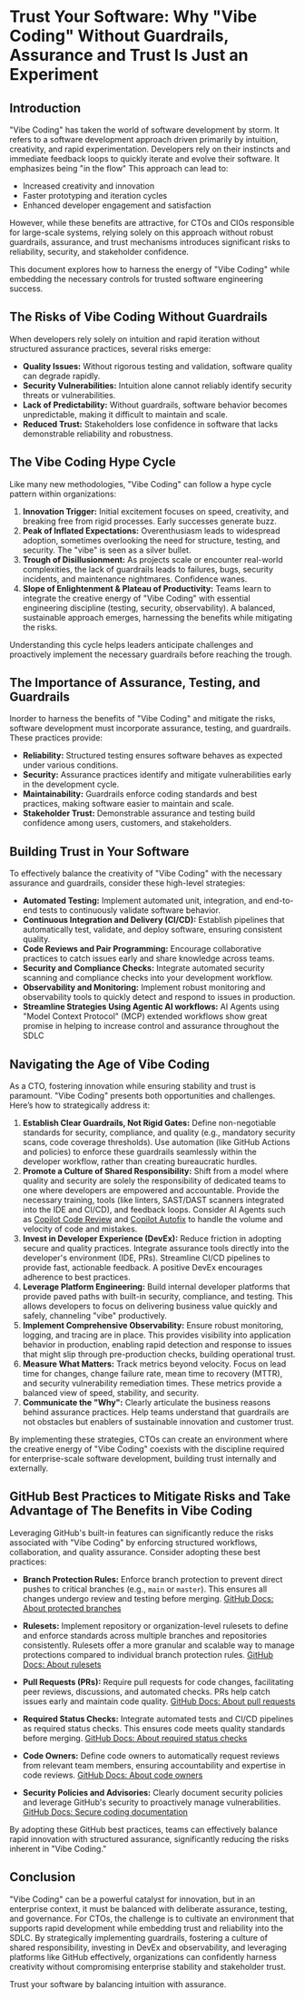 # Trust Your Software: Why "Vibe Coding" Without Guardrails, Assurance and Trust Is Just an Experiment

## Introduction

"Vibe Coding" has taken the world of software development by storm. It refers to a software development approach driven primarily by intuition, creativity, and rapid experimentation. Developers rely on their instincts and immediate feedback loops to quickly iterate and evolve their software. It emphasizes being "in the flow" This approach can lead to:

- Increased creativity and innovation
- Faster prototyping and iteration cycles
- Enhanced developer engagement and satisfaction


However, while these benefits are attractive, for CTOs and CIOs responsible for large-scale systems, relying solely on this approach without robust guardrails, assurance, and trust mechanisms introduces significant risks to reliability, security, and stakeholder confidence. 

This document explores how to harness the energy of "Vibe Coding" while embedding the necessary controls for trusted software engineering success.

## The Risks of Vibe Coding Without Guardrails

When developers rely solely on intuition and rapid iteration without structured assurance practices, several risks emerge:

- **Quality Issues:** Without rigorous testing and validation, software quality can degrade rapidly.
- **Security Vulnerabilities:** Intuition alone cannot reliably identify security threats or vulnerabilities.
- **Lack of Predictability:** Without guardrails, software behavior becomes unpredictable, making it difficult to maintain and scale.
- **Reduced Trust:** Stakeholders lose confidence in software that lacks demonstrable reliability and robustness.

## The Vibe Coding Hype Cycle

Like many new methodologies, "Vibe Coding" can follow a hype cycle pattern within organizations:

1.  **Innovation Trigger:** Initial excitement focuses on speed, creativity, and breaking free from rigid processes. Early successes generate buzz.
2.  **Peak of Inflated Expectations:** Overenthusiasm leads to widespread adoption, sometimes overlooking the need for structure, testing, and security. The "vibe" is seen as a silver bullet.
3.  **Trough of Disillusionment:** As projects scale or encounter real-world complexities, the lack of guardrails leads to failures, bugs, security incidents, and maintenance nightmares. Confidence wanes.
4.  **Slope of Enlightenment & Plateau of Productivity:** Teams learn to integrate the creative energy of "Vibe Coding" with essential engineering discipline (testing, security, observability). A balanced, sustainable approach emerges, harnessing the benefits while mitigating the risks.

Understanding this cycle helps leaders anticipate challenges and proactively implement the necessary guardrails before reaching the trough.

## The Importance of Assurance, Testing, and Guardrails

Inorder to harness the benefits of "Vibe Coding" and mitigate the risks, software development must incorporate assurance, testing, and guardrails. These practices provide:

- **Reliability:** Structured testing ensures software behaves as expected under various conditions.
- **Security:** Assurance practices identify and mitigate vulnerabilities early in the development cycle.
- **Maintainability:** Guardrails enforce coding standards and best practices, making software easier to maintain and scale.
- **Stakeholder Trust:** Demonstrable assurance and testing build confidence among users, customers, and stakeholders.

## Building Trust in Your Software

To effectively balance the creativity of "Vibe Coding" with the necessary assurance and guardrails, consider these high-level strategies:

- **Automated Testing:** Implement automated unit, integration, and end-to-end tests to continuously validate software behavior.
- **Continuous Integration and Delivery (CI/CD):** Establish pipelines that automatically test, validate, and deploy software, ensuring consistent quality.
- **Code Reviews and Pair Programming:** Encourage collaborative practices to catch issues early and share knowledge across teams.
- **Security and Compliance Checks:** Integrate automated security scanning and compliance checks into your development workflow.
- **Observability and Monitoring:** Implement robust monitoring and observability tools to quickly detect and respond to issues in production.
- **Streamline Strategies Using Agentic AI workflows:** 
 AI Agents using "Model Context Protocol" (MCP) extended workflows show great promise in helping to increase control and assurance throughout the SDLC


## Navigating the Age of Vibe Coding

As a CTO, fostering innovation while ensuring stability and trust is paramount. "Vibe Coding" presents both opportunities and challenges. Here’s how to strategically address it:

1.  **Establish Clear Guardrails, Not Rigid Gates:** Define non-negotiable standards for security, compliance, and quality (e.g., mandatory security scans, code coverage thresholds). Use automation (like GitHub Actions and policies) to enforce these guardrails seamlessly within the developer workflow, rather than creating bureaucratic hurdles.
2.  **Promote a Culture of Shared Responsibility:** Shift from a model where quality and security are solely the responsibility of dedicated teams to one where developers are empowered and accountable. Provide the necessary training, tools (like linters, SAST/DAST scanners integrated into the IDE and CI/CD), and feedback loops. Consider AI Agents such as [Copilot Code Review](https://docs.github.com/en/enterprise-cloud@latest/copilot/using-github-copilot/code-review/using-copilot-code-review) and [Copilot Autofix](https://docs.github.com/en/enterprise-cloud@latest/code-security/code-scanning/managing-code-scanning-alerts/responsible-use-autofix-code-scanning) to handle the volume and velocity of code and mistakes.
3.  **Invest in Developer Experience (DevEx):** Reduce friction in adopting secure and quality practices. Integrate assurance tools directly into the developer's environment (IDE, PRs). Streamline CI/CD pipelines to provide fast, actionable feedback. A positive DevEx encourages adherence to best practices.
4.  **Leverage Platform Engineering:** Build internal developer platforms that provide paved paths with built-in security, compliance, and testing. This allows developers to focus on delivering business value quickly and safely, channeling "vibe" productively.
5.  **Implement Comprehensive Observability:** Ensure robust monitoring, logging, and tracing are in place. This provides visibility into application behavior in production, enabling rapid detection and response to issues that might slip through pre-production checks, building operational trust.
6.  **Measure What Matters:** Track metrics beyond velocity. Focus on lead time for changes, change failure rate, mean time to recovery (MTTR), and security vulnerability remediation times. These metrics provide a balanced view of speed, stability, and security.
7.  **Communicate the "Why":** Clearly articulate the business reasons behind assurance practices. Help teams understand that guardrails are not obstacles but enablers of sustainable innovation and customer trust.

By implementing these strategies, CTOs can create an environment where the creative energy of "Vibe Coding" coexists with the discipline required for enterprise-scale software development, building trust internally and externally.

## GitHub Best Practices to Mitigate Risks and Take Advantage of The Benefits in Vibe Coding

Leveraging GitHub's built-in features can significantly reduce the risks associated with "Vibe Coding" by enforcing structured workflows, collaboration, and quality assurance. Consider adopting these best practices:

- **Branch Protection Rules:** Enforce branch protection to prevent direct pushes to critical branches (e.g., `main` or `master`). This ensures all changes undergo review and testing before merging. [GitHub Docs: About protected branches](https://docs.github.com/en/repositories/configuring-branches-and-merges-in-your-repository/managing-protected-branches/about-protected-branches)

- **Rulesets:** Implement repository or organization-level rulesets to define and enforce standards across multiple branches and repositories consistently. Rulesets offer a more granular and scalable way to manage protections compared to individual branch protection rules. [GitHub Docs: About rulesets](https://docs.github.com/en/enterprise-cloud@latest/repositories/configuring-branches-and-merges-in-your-repository/managing-rulesets/about-rulesets)

- **Pull Requests (PRs):** Require pull requests for code changes, facilitating peer reviews, discussions, and automated checks. PRs help catch issues early and maintain code quality. [GitHub Docs: About pull requests](https://docs.github.com/en/pull-requests/collaborating-with-pull-requests)

- **Required Status Checks:** Integrate automated tests and CI/CD pipelines as required status checks. This ensures code meets quality standards before merging. [GitHub Docs: About required status checks](https://docs.github.com/en/enterprise-cloud@latest/pull-requests/collaborating-with-pull-requests/collaborating-on-repositories-with-code-quality-features/about-status-checks)

- **Code Owners:** Define code owners to automatically request reviews from relevant team members, ensuring accountability and expertise in code reviews. [GitHub Docs: About code owners](https://docs.github.com/en/repositories/managing-your-repositorys-settings-and-features/customizing-your-repository/about-code-owners)

- **Security Policies and Advisories:** Clearly document security policies and leverage GitHub's security to proactively manage vulnerabilities. [GitHub Docs: Secure coding documentation](https://docs.github.com/en/enterprise-cloud@latest/code-security)


By adopting these GitHub best practices, teams can effectively balance rapid innovation with structured assurance, significantly reducing the risks inherent in "Vibe Coding."


## Conclusion

"Vibe Coding" can be a powerful catalyst for innovation, but in an enterprise context, it must be balanced with deliberate assurance, testing, and governance. For CTOs, the challenge is to cultivate an environment that supports rapid development while embedding trust and reliability into the SDLC. By strategically implementing guardrails, fostering a culture of shared responsibility, investing in DevEx and observability, and leveraging platforms like GitHub effectively, organizations can confidently harness creativity without compromising enterprise stability and stakeholder trust.

Trust your software by balancing intuition with assurance.
